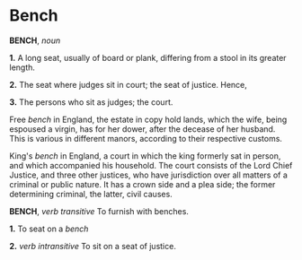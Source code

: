 # Bench

**BENCH**, _noun_

**1.** A long seat, usually of board or plank, differing from a stool in its greater length.

**2.** The seat where judges sit in court; the seat of justice. Hence,

**3.** The persons who sit as judges; the court.

Free _bench_ in England, the estate in copy hold lands, which the wife, being espoused a virgin, has for her dower, after the decease of her husband. This is various in different manors, according to their respective customs.

King's _bench_ in England, a court in which the king formerly sat in person, and which accompanied his household. The court consists of the Lord Chief Justice, and three other justices, who have jurisdiction over all matters of a criminal or public nature. It has a crown side and a plea side; the former determining criminal, the latter, civil causes.

**BENCH**, _verb transitive_ To furnish with benches.

**1.** To seat on a _bench_

**2.** _verb intransitive_ To sit on a seat of justice.